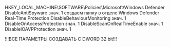 HKEY_LOCAL_MACHINE\SOFTWARE\Policies\Microsoft\Windows Defender 
DisableAntiSpyware знач. 1
создаем папку в отделе Windows Defender
Real-Time Protection
DisableBehaviourMonitoring знач. 1
DisableOnAccessProtection знач. 1
DisableScanOnRealTimeEnable знач. 1
DisableIOAVPProtection знач. 1

!!!ВСЕ ПАРАМЕТРЫ СОЗДАВАТЬ С DWORD 32 bit!!!
